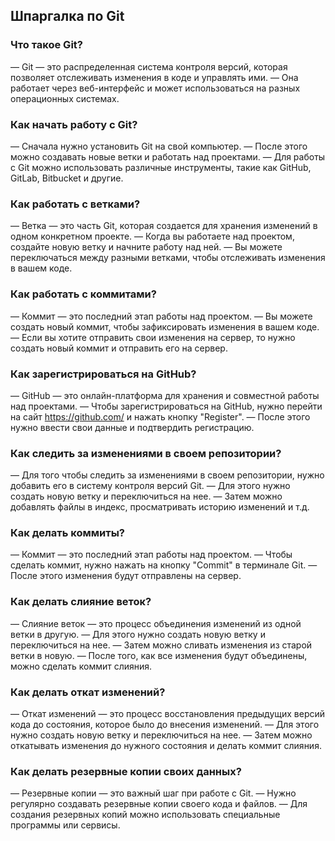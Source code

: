 ## Шпаргалка по Git

### Что такое Git?
— Git — это распределенная система контроля версий, которая позволяет отслеживать изменения в коде и управлять ими.
— Она работает через веб-интерфейс и может использоваться на разных операционных системах.

### Как начать работу с Git?
— Сначала нужно установить Git на свой компьютер.
— После этого можно создавать новые ветки и работать над проектами.
— Для работы с Git можно использовать различные инструменты, такие как GitHub, GitLab, Bitbucket и другие.

### Как работать с ветками?
— Ветка — это часть Git, которая создается для хранения изменений в одном конкретном проекте.
— Когда вы работаете над проектом, создайте новую ветку и начните работу над ней.
— Вы можете переключаться между разными ветками, чтобы отслеживать изменения в вашем коде.

### Как работать с коммитами?
— Коммит — это последний этап работы над проектом.
— Вы можете создать новый коммит, чтобы зафиксировать изменения в вашем коде.
— Если вы хотите отправить свои изменения на сервер, то нужно создать новый коммит и отправить его на сервер.

### Как зарегистрироваться на GitHub?
— GitHub — это онлайн-платформа для хранения и совместной работы над проектами.
— Чтобы зарегистрироваться на GitHub, нужно перейти на сайт https://github.com/ и нажать кнопку "Register".
— После этого нужно ввести свои данные и подтвердить регистрацию.

### Как следить за изменениями в своем репозитории?
— Для того чтобы следить за изменениями в своем репозитории, нужно добавить его в систему контроля версий Git.
— Для этого нужно создать новую ветку и переключиться на нее.
— Затем можно добавлять файлы в индекс, просматривать историю изменений и т.д.

### Как делать коммиты?
— Коммит — это последний этап работы над проектом.
— Чтобы сделать коммит, нужно нажать на кнопку "Commit" в терминале Git.
— После этого изменения будут отправлены на сервер.

### Как делать слияние веток?
— Слияние веток — это процесс объединения изменений из одной ветки в другую.
— Для этого нужно создать новую ветку и переключиться на нее.
— Затем можно сливать изменения из старой ветки в новую.
— После того, как все изменения будут объединены, можно сделать коммит слияния.

### Как делать откат изменений?
— Откат изменений — это процесс восстановления предыдущих версий кода до состояния, которое было до внесения изменений.
— Для этого нужно создать новую ветку и переключиться на нее.
— Затем можно откатывать изменения до нужного состояния и делать коммит слияния.

### Как делать резервные копии своих данных?
— Резервные копии — это важный шаг при работе с Git.
— Нужно регулярно создавать резервные копии своего кода и файлов.
— Для создания резервных копий можно использовать специальные программы или сервисы.
